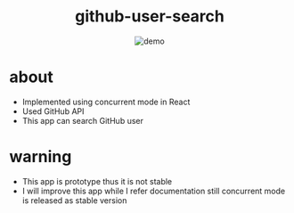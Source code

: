 <div align="center">
  <h1>github-user-search</h1>
  <img alt="demo" src="https://raw.githubusercontent.com/keiya01/github-user-search/master/demo.gif">
</div>

# about
- Implemented using concurrent mode in React
- Used GitHub API
- This app can search GitHub user

# warning
- This app is prototype thus it is not stable
- I will improve this app while I refer documentation still concurrent mode is released as stable version
